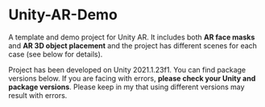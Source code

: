 # Unity-AR-Demo

A template and demo project for Unity AR. It includes both **AR face masks** and **AR 3D object placement** and the project has different scenes for each case (see below for details).

Project has been developed on Unity 2021.1.23f1. You can find package versions below. If you are facing with errors, **please check your Unity and package versions**. Please keep in my that using different versions may result with errors.
